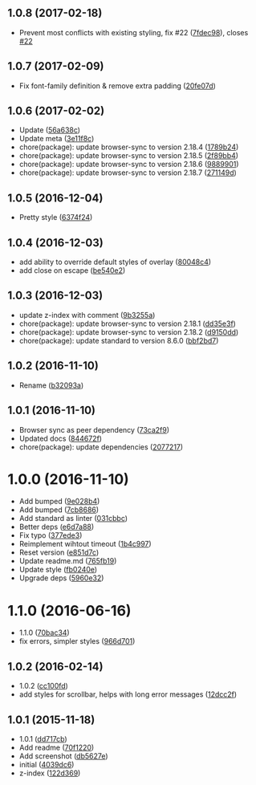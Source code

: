<a name="1.0.8"></a>
## 1.0.8 (2017-02-18)

* Prevent most conflicts with existing styling, fix #22 ([7fdec98](https://github.com/Kikobeats/bs-pretty-message/commit/7fdec98)), closes [#22](https://github.com/Kikobeats/bs-pretty-message/issues/22)



<a name="1.0.7"></a>
## 1.0.7 (2017-02-09)

* Fix font-family definition & remove extra padding ([20fe07d](https://github.com/Kikobeats/bs-pretty-message/commit/20fe07d))



<a name="1.0.6"></a>
## 1.0.6 (2017-02-02)

* Update ([56a638c](https://github.com/Kikobeats/bs-pretty-message/commit/56a638c))
* Update meta ([3e11f8c](https://github.com/Kikobeats/bs-pretty-message/commit/3e11f8c))
* chore(package): update browser-sync to version 2.18.4 ([1789b24](https://github.com/Kikobeats/bs-pretty-message/commit/1789b24))
* chore(package): update browser-sync to version 2.18.5 ([2f89bb4](https://github.com/Kikobeats/bs-pretty-message/commit/2f89bb4))
* chore(package): update browser-sync to version 2.18.6 ([9889901](https://github.com/Kikobeats/bs-pretty-message/commit/9889901))
* chore(package): update browser-sync to version 2.18.7 ([271149d](https://github.com/Kikobeats/bs-pretty-message/commit/271149d))



<a name="1.0.5"></a>
## 1.0.5 (2016-12-04)

* Pretty style ([6374f24](https://github.com/Kikobeats/bs-pretty-message/commit/6374f24))



<a name="1.0.4"></a>
## 1.0.4 (2016-12-03)

* add ability to override default styles of overlay ([80048c4](https://github.com/Kikobeats/bs-pretty-message/commit/80048c4))
* add close on escape ([be540e2](https://github.com/Kikobeats/bs-pretty-message/commit/be540e2))



<a name="1.0.3"></a>
## 1.0.3 (2016-12-03)

* update z-index with comment ([9b3255a](https://github.com/Kikobeats/bs-pretty-message/commit/9b3255a))
* chore(package): update browser-sync to version 2.18.1 ([dd35e3f](https://github.com/Kikobeats/bs-pretty-message/commit/dd35e3f))
* chore(package): update browser-sync to version 2.18.2 ([d9150dd](https://github.com/Kikobeats/bs-pretty-message/commit/d9150dd))
* chore(package): update standard to version 8.6.0 ([bbf2bd7](https://github.com/Kikobeats/bs-pretty-message/commit/bbf2bd7))



<a name="1.0.2"></a>
## 1.0.2 (2016-11-10)

* Rename ([b32093a](https://github.com/Kikobeats/bs-pretty-message/commit/b32093a))



<a name="1.0.1"></a>
## 1.0.1 (2016-11-10)

* Browser sync as peer dependency ([73ca2f9](https://github.com/Kikobeats/bs-pretty-message/commit/73ca2f9))
* Updated docs ([844672f](https://github.com/Kikobeats/bs-pretty-message/commit/844672f))
* chore(package): update dependencies ([2077217](https://github.com/Kikobeats/bs-pretty-message/commit/2077217))



<a name="1.0.0"></a>
# 1.0.0 (2016-11-10)

* Add bumped ([9e028b4](https://github.com/Kikobeats/bs-pretty-message/commit/9e028b4))
* Add bumped ([7cb8686](https://github.com/Kikobeats/bs-pretty-message/commit/7cb8686))
* Add standard as linter ([031cbbc](https://github.com/Kikobeats/bs-pretty-message/commit/031cbbc))
* Better deps ([e6d7a88](https://github.com/Kikobeats/bs-pretty-message/commit/e6d7a88))
* Fix typo ([377ede3](https://github.com/Kikobeats/bs-pretty-message/commit/377ede3))
* Reimplement wihtout timeout ([1b4c997](https://github.com/Kikobeats/bs-pretty-message/commit/1b4c997))
* Reset version ([e851d7c](https://github.com/Kikobeats/bs-pretty-message/commit/e851d7c))
* Update readme.md ([765fb19](https://github.com/Kikobeats/bs-pretty-message/commit/765fb19))
* Update style ([fb0240e](https://github.com/Kikobeats/bs-pretty-message/commit/fb0240e))
* Upgrade deps ([5960e32](https://github.com/Kikobeats/bs-pretty-message/commit/5960e32))



<a name="1.1.0"></a>
# 1.1.0 (2016-06-16)

* 1.1.0 ([70bac34](https://github.com/Kikobeats/bs-pretty-message/commit/70bac34))
* fix errors, simpler styles ([966d701](https://github.com/Kikobeats/bs-pretty-message/commit/966d701))



<a name="1.0.2"></a>
## 1.0.2 (2016-02-14)

* 1.0.2 ([cc100fd](https://github.com/Kikobeats/bs-pretty-message/commit/cc100fd))
* add styles for scrollbar, helps with long error messages ([12dcc2f](https://github.com/Kikobeats/bs-pretty-message/commit/12dcc2f))



<a name="1.0.1"></a>
## 1.0.1 (2015-11-18)

* 1.0.1 ([dd717cb](https://github.com/Kikobeats/bs-pretty-message/commit/dd717cb))
* Add readme ([70f1220](https://github.com/Kikobeats/bs-pretty-message/commit/70f1220))
* Add screenshot ([db5627e](https://github.com/Kikobeats/bs-pretty-message/commit/db5627e))
* initial ([4039dc6](https://github.com/Kikobeats/bs-pretty-message/commit/4039dc6))
* z-index ([122d369](https://github.com/Kikobeats/bs-pretty-message/commit/122d369))



